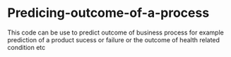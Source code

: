# Predicing-outcome-of-a-process

This code can be use to predict outcome of  business process for example prediction of a product sucess or failure or the outcome of  health related condition etc
